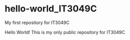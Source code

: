 # hello-world_IT3049C
My first repository for IT3049C

Hello World!
This is my only public repository for IT3049C

